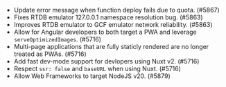 - Update error message when function deploy fails due to quota. (#5867)
- Fixes RTDB emulator 127.0.0.1 namespace resolution bug. (#5863)
- Improves RTDB emulator to GCF emulator network reliability. (#5863)
- Allow for Angular developers to both target a PWA and leverage `serveOptimizedImages`. (#5716)
- Multi-page applications that are fully staticly rendered are no longer treated as PWAs. (#5716)
- Add fast dev-mode support for devlopers using Nuxt v2. (#5716)
- Respect `ssr: false` and `baseURL` when using Nuxt. (#5716)
- Allow Web Frameworks to target NodeJS v20. (#5879)
